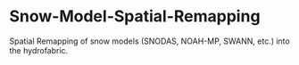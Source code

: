 # Snow-Model-Spatial-Remapping
Spatial Remapping of snow models (SNODAS, NOAH-MP, SWANN, etc.) into the hydrofabric.
